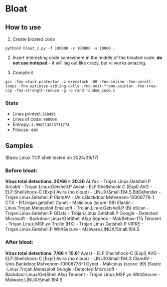 # Bloat

## How to use
1. Create bloated code
```
python3 bloat_c.py -f 100000 -v 100000 -s 10000 ;
```

2. Insert interesting code somewhere in the middle of the bloated code. **do not use notepad** - it will lag out like crazy, but vi works amazing.


3. Compile it
```
gcc -fno-stack-protector -z execstack -O0 -fno-inline -fno-unroll-loops -fno-optimize-sibling-calls -fno-omit-frame-pointer -fno-tree-ccp -fno-strength-reduce -g -o rand random_code.c 
```


### Stats
- Lines printed: `280496`
- Lines of code: `900008`
- Entropy: `4.996713673731774`
- Filesize: `41M`


## Samples
(Basic Linux TCP shell tested on 2024/09/17)

### Before bloat:
**Virus total detections: 20/66 = 30.30**
ALYac - Trojan.Linux.Getshell.P
Arcabit - Trojan.Linux.Getshell.P
Avast - ELF:Shellshock-C [Expl]
AVG - ELF:Shellshock-C [Expl]
Avira (no cloud) - LINUX/Small.194.S
BitDefender - Trojan.Linux.Getshell.P
ClamAV - Unix.Backdoor.Msfvenom-10006778-1
CTX - Elf.trojan.getshell
Cynet - Malicious (score: 99)
Elastic - Linux.Trojan.Metasploit
Emsisoft - Trojan.Linux.Getshell.P (B)
eScan - Trojan.Linux.Getshell.P
GData - Trojan.Linux.Getshell.P
Google - Detected
Microsoft - Backdoor:Linux/GetShell.A!xp
Sophos - Mal/Behav-175
Tencent - Trojan.Linux.MSF.yo
Trellix (HX) - Trojan.Linux.Getshell.P
VIPRE - Trojan.Linux.Getshell.P
WithSecure - Malware.LINUX/Small.194.S

### After bloat:
**Virus total detections: 7/66 = 10.61**
Avast - ELF:Shellshock-C [Expl]
AVG - ELF:Shellshock-C [Expl]
Avira (no cloud) - LINUX/Small.194.S
ClamAV - Unix.Backdoor.Msfvenom-10006778-1
Cynet - Malicious (score: 99)
Elastic -Linux.Trojan.Metasploit
Google -Detected 
Microsoft -Backdoor:Linux/GetShell.A!xp
Tencent - Trojan.Linux.MSF.yo
WithSecure - Malware.LINUX/Small.194.S
